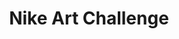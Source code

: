 ---
layout: post

year: 2010
month: Nov
title: Nike Art Challenge

agency: Personal project
client: Nike
role: Supporting Flash Developer
cta:
  label: No Longer Online

color: rgb(184, 185, 187)
thumb-image: nike/thumb-image.jpg
thumb-cover: nike/thumb-frame.jpg
thumb-video: nike/thumb-video.mp4

vimeo:
  id: 16612423
  credit: Video by Momkai
description: <p>To promote the 2010 World Cup from a Dutch perspective, five young Dutch artists created an art piece to portrait their love for football and the Dutch team. The website served as a platform to showcase their work.</p>
work: <p>As Supporting Flash Developer I was responsible for the background transitions and some small UI components.</p>
gallery:
  path-prefix: nike/gallery-
  images: [1.jpg,2.jpg,3.jpg,4.jpg,5.jpg]
---